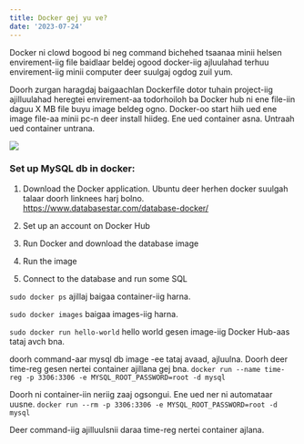 ```yaml
---
title: Docker gej yu ve?
date: '2023-07-24'
---
```


Docker ni clowd bogood bi neg command bichehed tsaanaa minii helsen envirement-iig file baidlaar beldej ogood docker-iig ajluulahad terhuu envirement-iig minii computer deer suulgaj ogdog zuil yum. 

Doorh zurgan haragdaj baigaachlan Dockerfile dotor tuhain project-iig ajilluulahad heregtei envirement-aa todorhoiloh ba Docker hub ni ene file-iin daguu X MB file buyu image beldeg ogno. Docker-oo start hiih ued ene image file-aa minii pc-n deer install hiideg. Ene ued container asna. Untraah ued container untrana. 

<img src="/docker/image1.jpg">

### Set up MySQL db in docker:

1. Download the Docker application.
	Ubuntu deer herhen docker suulgah talaar doorh linknees harj bolno.
    https://www.databasestar.com/database-docker/

2. Set up an account on Docker Hub
3. Run Docker and download the database image
4. Run the image
5. Connect to the database and run some SQL

`sudo docker ps`
ajillaj baigaa container-iig harna.

`sudo docker images`
baigaa images-iig harna.

`sudo docker run hello-world`
hello world gesen image-iig Docker Hub-aas tataj avch bna.

doorh command-aar mysql db image -ee tataj avaad, ajluulna. Doorh deer time-reg gesen nertei container ajillana gej bna.
`docker run --name time-reg -p 3306:3306 -e MYSQL_ROOT_PASSWORD=root -d mysql`

Doorh ni container-iin neriig zaaj ogsongui. Ene ued ner ni automataar uusne.
`docker run --rm -p 3306:3306 -e MYSQL_ROOT_PASSWORD=root -d mysql`

Deer command-iig ajilluulsnii daraa time-reg nertei container ajlana.
